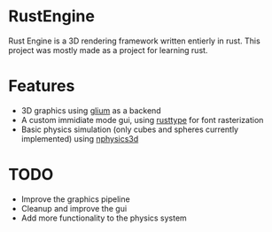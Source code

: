 # RustEngine

Rust Engine is a 3D rendering framework written entierly in rust.
This project was mostly made as a project for learning rust.

# Features
- 3D graphics using [glium](https://github.com/glium/glium) as a backend
- A custom immidiate mode gui, using [rusttype](https://gitlab.redox-os.org/redox-os/rusttype) for font rasterization
- Basic physics simulation (only cubes and spheres currently implemented) using [nphysics3d](https://nphysics.org/)


# TODO
- Improve the graphics pipeline
- Cleanup and improve the gui
- Add more functionality to the physics system
